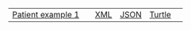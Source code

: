 <table class="list" width="100%">
            <tr>
                <td><a href="Patient-55a2e4fc-8321-11e9-bc42-526af7764f64.html">Patient example 1</a></td>
                <td></td>
                <td><a href="Patient-55a2e4fc-8321-11e9-bc42-526af7764f64.xml.html">XML</a></td>
                <td><a href="Patient-55a2e4fc-8321-11e9-bc42-526af7764f64.json.html">JSON</a></td>
                <td><a href="Patient-55a2e4fc-8321-11e9-bc42-526af7764f64.ttl.html">Turtle</a></td>
                <td></td>
            </tr>
  </table>